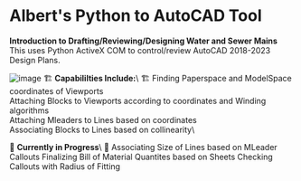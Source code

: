 # Albert's Python to AutoCAD Tool
**Introduction to Drafting/Reviewing/Designing Water and Sewer Mains**\
This uses Python ActiveX COM to control/review AutoCAD 2018-2023 Design Plans.

![image](https://user-images.githubusercontent.com/97989034/227644430-44cc053e-2a35-40b3-a768-93f39f918bed.png)
🏗️ **Capabililties Include:**\ 🏗️
  Finding Paperspace and ModelSpace coordinates of Viewports\
  Attaching Blocks to Viewports according to coordinates and Winding algorithms\
  Attaching Mleaders to Lines based on coordinates\
  Associating Blocks to Lines based on collinearity\
  
🚧 **Currently in Progress**\ 🚧
 Associating Size of Lines based on MLeader Callouts
 Finalizing Bill of Material Quantites based on Sheets
 Checking Callouts with Radius of Fitting
 
